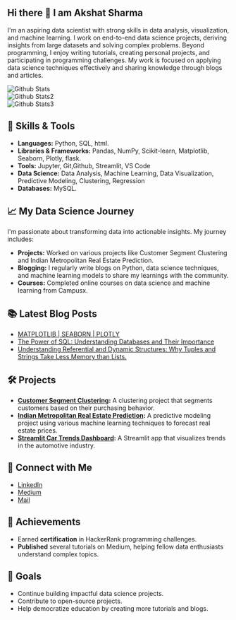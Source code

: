 ## Hi there 👋 I am Akshat Sharma

I'm an aspiring data scientist with strong skills in data analysis, visualization, and machine learning. I work on end-to-end data science projects, deriving insights from large datasets and solving complex problems. Beyond programming, I enjoy writing tutorials, creating personal projects, and participating in programming challenges. My work is focused on applying data science techniques effectively and sharing knowledge through blogs and articles.

![Github Stats](https://github-readme-streak-stats.herokuapp.com/?user=akshatsharma2407)
<br/>
![Github Stats2](https://github-readme-stats.vercel.app/api/top-langs/?username=akshatsharma2407)
<br/>
![Github Stats3](https://github-readme-stats.vercel.app/api?username=akshatsharma2407)

## 🔧 Skills & Tools

- **Languages:** Python, SQL, html.
- **Libraries & Frameworks:** Pandas, NumPy, Scikit-learn, Matplotlib, Seaborn, Plotly, flask.
- **Tools:** Jupyter, Git,Github, Streamlit, VS Code
- **Data Science:** Data Analysis, Machine Learning, Data Visualization, Predictive Modeling, Clustering, Regression
- **Databases:** MySQL.

## 📈 My Data Science Journey

I'm passionate about transforming data into actionable insights. My journey includes:
- **Projects:** Worked on various projects like Customer Segment Clustering and Indian Metropolitan Real Estate Prediction.
- **Blogging:** I regularly write blogs on Python, data science techniques, and machine learning models to share my learnings with the community.
- **Courses:** Completed online courses on data science and machine learning from Campusx.

## 📚 Latest Blog Posts

- [MATPLOTLIB | SEABORN | PLOTLY](https://medium.com/@akshatsharma5877/matplotlib-seaborn-ploytly-055e0f2eec1e)
- [The Power of SQL: Understanding Databases and Their Importance](https://medium.com/@akshatsharma5877/the-power-of-sql-understanding-databases-and-their-importance-44193906033a)
- [Understanding Referential and Dynamic Structures: Why Tuples and Strings Take Less Memory than Lists.](https://medium.com/@akshatsharma5877/understanding-referential-and-dynamic-structures-why-tuples-and-strings-take-less-memory-than-b9449e1ed89a)

## 🛠️ Projects

- **[Customer Segment Clustering](https://github.com/yourusername/Customer-Segment-Clustering):** A clustering project that segments customers based on their purchasing behavior.
- **[Indian Metropolitan Real Estate Prediction](https://github.com/yourusername/Real-Estate-Prediction):** A predictive modeling project using various machine learning techniques to forecast real estate prices.
- **[Streamlit Car Trends Dashboard](https://github.com/yourusername/Car-Trends-Dashboard):** A Streamlit app that visualizes trends in the automotive industry.

## 💬 Connect with Me

- [LinkedIn](https://www.linkedin.com/in/akshat-sharma-89635631b/)
- [Medium](https://medium.com/@akshatsharma5877/)
- [Mail](akshatshamra5877@gmail.com)

## 🏅 Achievements

- Earned **certification** in HackerRank programming challenges.
- **Published** several tutorials on Medium, helping fellow data enthusiasts understand complex topics.

## 🎯 Goals

- Continue building impactful data science projects.
- Contribute to open-source projects.
- Help democratize education by creating more tutorials and blogs.

<!--
**akshatsharma2407/akshatsharma2407** is a ✨ _special_ ✨ repository because its `README.md` (this file) appears on your GitHub profile.

Here are some ideas to get you started:

- 🔭 I’m currently working on ...
- 🌱 I’m currently learning ...
- 👯 I’m looking to collaborate on ...
- 🤔 I’m looking for help with ...
- 💬 Ask me about ...
- 📫 How to reach me: ...
- 😄 Pronouns: ...
- ⚡ Fun fact: ...
-->
